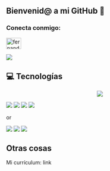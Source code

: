 ## Bienvenid@ a mi GitHub 👋
<h3 align="left">Conecta conmigo:</h3>
<p align="left">
<a href="https://linkedin.com/in/fernandodiazgutierrez" target="blank"><img align="center" src="https://raw.githubusercontent.com/rahuldkjain/github-profile-readme-generator/master/src/images/icons/Social/linked-in-alt.svg" alt="fernandodiazgutierrez" height="30" width="40" /></a>
</p>

![](http://github-profile-summary-cards.vercel.app/api/cards/profile-details?username=Fernandodg97&theme=github)

## 💻 Tecnologías
<p align="center">
  <a href="https://skillicons.dev">
    <img src="https://skillicons.dev/icons?i=git,css,github,html,java,js,linux,mysql,react,ts,vscode,kubernetes&perline=14" />
  </a>
</p>

![](http://github-profile-summary-cards.vercel.app/api/cards/repos-per-language?username=Fernandodg97&theme=github)
![](http://github-profile-summary-cards.vercel.app/api/cards/most-commit-language?username=Fernandodg97&theme=github)
![](http://github-profile-summary-cards.vercel.app/api/cards/stats?username=Fernandodg97&theme=github)
![](http://github-profile-summary-cards.vercel.app/api/cards/productive-time?username=Fernandodg97&theme=github&utcOffset=8)

or

![](https://github-readme-stats.vercel.app/api?username=Fernandodg97&count_private=true)
![](https://github-readme-streak-stats.herokuapp.com/?user=Fernandodg97&hide_border=false)
![](https://github-readme-stats.vercel.app/api/top-langs/?username=Fernandodg97&layout=compact&dark)

## Otras cosas

Mi currículum: link
